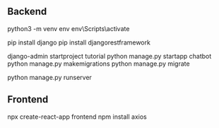 ## Backend

python3 -m venv env
env\Scripts\activate

pip install django
pip install djangorestframework

django-admin startproject tutorial
python manage.py startapp chatbot
python manage.py makemigrations
python manage.py migrate

python manage.py runserver

## Frontend

npx create-react-app frontend
npm install axios